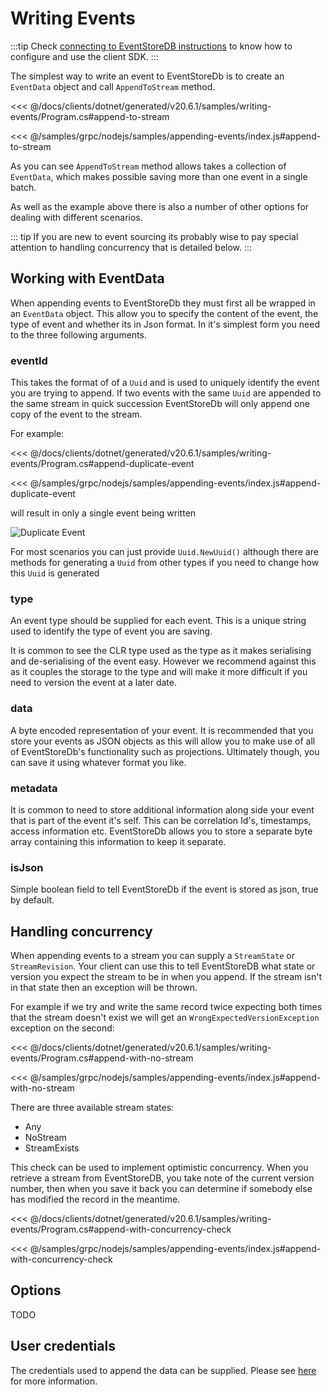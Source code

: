 # Writing Events

:::tip
Check [connecting to EventStoreDB instructions](../getting-started/connecting.md#required-packages) to know how to configure and use the client SDK.
:::

The simplest way to write an event to EventStoreDb is to create an `EventData` object and call `AppendToStream` method.

<xode-group>
<xode-block title="C#">

<<< @/docs/clients/dotnet/generated/v20.6.1/samples/writing-events/Program.cs#append-to-stream
</xode-block>
<xode-block title="NodeJS">

<<< @/samples/grpc/nodejs/samples/appending-events/index.js#append-to-stream
</xode-block>
</xode-group>

As you can see `AppendToStream` method allows takes a collection of `EventData`, which makes possible saving more than one event in a single batch.
 
As well as the example above there is also a number of other options for dealing with different scenarios. 

::: tip
If you are new to event sourcing its probably wise to pay special attention to handling concurrency that is detailed below.
:::

## Working with EventData

When appending events to EventStoreDb they must first all be wrapped in an `EventData` object. This allow you to specify the content of the event, the type of event and whether its in Json format. In it's simplest form you need to the three following arguments.

### eventId

This takes the format of of a `Uuid` and is used to uniquely identify the event you are trying to append. If two events with the same `Uuid` are appended to the same stream in quick succession EventStoreDb will only append one copy of the event to the stream. 

For example:

<xode-group>
<xode-block title="C#">

<<< @/docs/clients/dotnet/generated/v20.6.1/samples/writing-events/Program.cs#append-duplicate-event
</xode-block>
<xode-block title="NodeJS">

<<< @/samples/grpc/nodejs/samples/appending-events/index.js#append-duplicate-event
</xode-block>
</xode-group>

will result in only a single event being written

![Duplicate Event](/docs/appending-events/images/duplicate-event.png)

For most scenarios you can just provide `Uuid.NewUuid()` although there are methods for generating a `Uuid` from other types if you need to change how this `Uuid` is generated

### type

An event type should be supplied for each event. This is a unique string used to identify the type of event you are saving. 

It is common to see the CLR type used as the type as it makes serialising and de-serialising of the event easy. However we recommend against this as it couples the storage to the type and will make it more difficult if you need to version the event at a later date.

### data

A byte encoded representation of your event. It is recommended that you store your events as JSON objects as this will allow you to make use of all of EventStoreDb's functionality such as projections. Ultimately though, you can save it using whatever format you like.

### metadata

It is common to need to store additional information along side your event that is part of the event it's self. This can be correlation Id's, timestamps, access information etc. EventStoreDb allows you to store a separate byte array containing this information to keep it separate.

### isJson

Simple boolean field to tell EventStoreDb if the event is stored as json, true by default.

## Handling concurrency

When appending events to a stream you can supply a `StreamState` or `StreamRevision`. Your client can use this to tell EventStoreDB what state or version you expect the stream to be in when you append. If the stream isn't in that state then an exception will be thrown. 

For example if we try and write the same record twice expecting both times that the stream doesn't exist we will get an `WrongExpectedVersionException` exception on the second:

<xode-group>
<xode-block title="C#">

<<< @/docs/clients/dotnet/generated/v20.6.1/samples/writing-events/Program.cs#append-with-no-stream
</xode-block>
<xode-block title="NodeJS">

<<< @/samples/grpc/nodejs/samples/appending-events/index.js#append-with-no-stream
</xode-block>
</xode-group>

There are three available stream states: 
- Any
- NoStream
- StreamExists

This check can be used to implement optimistic concurrency. When you retrieve a stream from EventStoreDB, you take note of the current version number, then when you save it back you can determine if somebody else has modified the record in the meantime.

<xode-group>
<xode-block title="C#">

<<< @/docs/clients/dotnet/generated/v20.6.1/samples/writing-events/Program.cs#append-with-concurrency-check
</xode-block>
<xode-block title="NodeJS">

<<< @/samples/grpc/nodejs/samples/appending-events/index.js#append-with-concurrency-check
</xode-block>
</xode-group>

## Options
TODO

## User credentials
The credentials used to append the data can be supplied. Please see [here](/authentication/authenticating-with-username-password.html) for more information.
